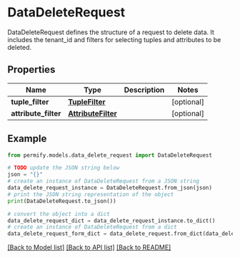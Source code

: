 # DataDeleteRequest

DataDeleteRequest defines the structure of a request to delete data. It includes the tenant_id and filters for selecting tuples and attributes to be deleted.

## Properties

Name | Type | Description | Notes
------------ | ------------- | ------------- | -------------
**tuple_filter** | [**TupleFilter**](TupleFilter.md) |  | [optional] 
**attribute_filter** | [**AttributeFilter**](AttributeFilter.md) |  | [optional] 

## Example

```python
from permify.models.data_delete_request import DataDeleteRequest

# TODO update the JSON string below
json = "{}"
# create an instance of DataDeleteRequest from a JSON string
data_delete_request_instance = DataDeleteRequest.from_json(json)
# print the JSON string representation of the object
print(DataDeleteRequest.to_json())

# convert the object into a dict
data_delete_request_dict = data_delete_request_instance.to_dict()
# create an instance of DataDeleteRequest from a dict
data_delete_request_form_dict = data_delete_request.from_dict(data_delete_request_dict)
```
[[Back to Model list]](../README.md#documentation-for-models) [[Back to API list]](../README.md#documentation-for-api-endpoints) [[Back to README]](../README.md)


